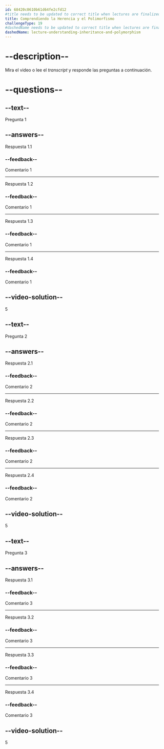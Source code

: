 ```yaml
---
id: 68420c0610b61d64fe2cfd12
#title needs to be updated to correct title when lectures are finalized
title: Comprendiendo la Herencia y el Polimorfismo
challengeType: 19
#dashedName needs to be updated to correct title when lectures are finalized
dashedName: lecture-understanding-inheritance-and-polymorphism
---
```


# --description--

Mira el video o lee el *transcript* y responde las preguntas a continuación.

# --questions--

## --text--

Pregunta 1

## --answers--

Respuesta 1.1

### --feedback--

Comentario 1

---

Respuesta 1.2

### --feedback--

Comentario 1

---

Respuesta 1.3

### --feedback--

Comentario 1

---

Respuesta 1.4

### --feedback--

Comentario 1

## --video-solution--

5

## --text--

Pregunta 2

## --answers--

Respuesta 2.1

### --feedback--

Comentario 2

---

Respuesta 2.2

### --feedback--

Comentario 2

---

Respuesta 2.3

### --feedback--

Comentario 2

---

Respuesta 2.4

### --feedback--

Comentario 2

## --video-solution--

5

## --text--

Pregunta 3

## --answers--

Respuesta 3.1

### --feedback--

Comentario 3

---

Respuesta 3.2

### --feedback--

Comentario 3

---

Respuesta 3.3

### --feedback--

Comentario 3

---

Respuesta 3.4

### --feedback--

Comentario 3

## --video-solution--

5

